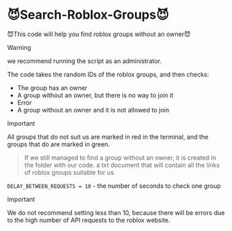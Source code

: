 # 😈Search-Roblox-Groups😈
😈This code will help you find roblox groups without an owner😈

> [!WARNING]
> we recommend running the script as an administrator.

The code takes the random IDs of the roblox groups, and then checks:
* The group has an owner
* A group without an owner, but there is no way to join it
* Error
* A group without an owner and it is not allowed to join

> [!IMPORTANT]
> All groups that do not suit us are marked in red in the terminal, and the groups that do are marked in green.
>> If we still managed to find a group without an owner, it is created in the folder with our code. a txt document that will contain all the links of roblox groups suitable for us

`DELAY_BETWEEN_REQUESTS = 10` - the number of seconds to check one group
> [!IMPORTANT]
>We do not recommend setting less than 10, because there will be errors due to the high number of API requests to the roblox website.
